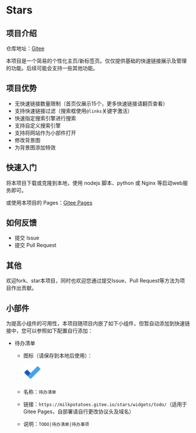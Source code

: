 # Stars

## 项目介绍

仓库地址：[Gitee](https://gitee.com/milkpotatoes/stars)

本项目是一个简易的个性化主页/新标签页。仅仅提供基础的快速链接展示及管理的功能。后续可能会支持一些其他功能。

## 项目优势

- 无快速链接数量限制（首页仅展示15个，更多快速链接请翻页查看）
- 支持快速链接过滤（搜索框使用`@links`关键字激活）
- 快速指定搜索引擎进行搜索
- 支持自定义搜索引擎
- 支持将网站作为小部件打开
- 修改背景图
- 为背景图添加特效

## 快速入门

将本项目下载或克隆到本地，使用 nodejs 脚本、python 或 Nginx 等启动web服务即可。

或使用本项目的 Pages：[Gitee Pages](https://milkpotatoes.gitee.io/stars/)

## 如何反馈

- 提交 Issue
- 提交 Pull Request

## 其他

欢迎fork、star本项目，同时也欢迎您通过提交Issue、Pull Request等方法为项目作出贡献。

## 小部件

为提高小组件的可用性，本项目随项目内嵌了如下小组件，但暂自动添加到快速链接中，您可以参照如下配置自行添加：

- 待办清单
  - 图标（请保存到本地后使用）：
    
    <img title="TODO图标" src="src/TODO_INFO.png" alt="TODO图标" width="48px"/>

  - 名称：`待办清单`
  - 链接：`https://milkpotatoes.gitee.io/stars/widgets/todo/`（适用于 Gitee Pages，自部署请自行更改协议头及域名）
  - 说明：`TODO|待办清单|待办事项`
